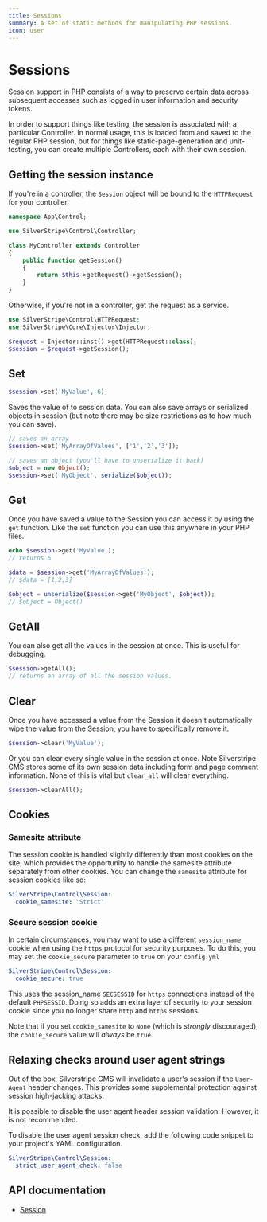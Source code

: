 ```yaml
---
title: Sessions
summary: A set of static methods for manipulating PHP sessions.
icon: user
---
```


# Sessions

Session support in PHP consists of a way to preserve certain data across subsequent accesses such as logged in user
information and security tokens.

In order to support things like testing, the session is associated with a particular Controller.  In normal usage,
this is loaded from and saved to the regular PHP session, but for things like static-page-generation and
unit-testing, you can create multiple Controllers, each with their own session.

## Getting the session instance

If you're in a controller, the `Session` object will be bound to the `HTTPRequest` for your controller.

```php
namespace App\Control;

use SilverStripe\Control\Controller;

class MyController extends Controller
{
    public function getSession()
    {
        return $this->getRequest()->getSession();
    }
}
```

Otherwise, if you're not in a controller, get the request as a service.

```php
use SilverStripe\Control\HTTPRequest;
use SilverStripe\Core\Injector\Injector;

$request = Injector::inst()->get(HTTPRequest::class);
$session = $request->getSession();
```

## Set

```php
$session->set('MyValue', 6);
```

Saves the value of to session data. You can also save arrays or serialized objects in session (but note there may be
size restrictions as to how much you can save).

```php
// saves an array
$session->set('MyArrayOfValues', ['1','2','3']);

// saves an object (you'll have to unserialize it back)
$object = new Object();
$session->set('MyObject', serialize($object));
```

## Get

Once you have saved a value to the Session you can access it by using the `get` function. Like the `set` function you
can use this anywhere in your PHP files.

```php
echo $session->get('MyValue');
// returns 6

$data = $session->get('MyArrayOfValues');
// $data = [1,2,3]

$object = unserialize($session->get('MyObject', $object));
// $object = Object()
```

## GetAll

You can also get all the values in the session at once. This is useful for debugging.

```php
$session->getAll();
// returns an array of all the session values.
```

## Clear

Once you have accessed a value from the Session it doesn't automatically wipe the value from the Session, you have
to specifically remove it.

```php
$session->clear('MyValue');
```

Or you can clear every single value in the session at once. Note Silverstripe CMS stores some of its own session data
including form and page comment information. None of this is vital but `clear_all` will clear everything.

```php
$session->clearAll();
```

## Cookies

### Samesite attribute

The session cookie is handled slightly differently than most cookies on the site, which provides the opportunity to handle the samesite attribute separately from other cookies.
You can change the `samesite` attribute for session cookies like so:

```yml
SilverStripe\Control\Session:
  cookie_samesite: 'Strict'
```

### Secure session cookie

In certain circumstances, you may want to use a different `session_name` cookie when using the `https` protocol for security purposes. To do this, you may set the `cookie_secure` parameter to `true` on your `config.yml`

```yml
SilverStripe\Control\Session:
  cookie_secure: true
```

This uses the session_name `SECSESSID` for `https` connections instead of the default `PHPSESSID`. Doing so adds an extra layer of security to your session cookie since you no longer share `http` and `https` sessions.

Note that if you set `cookie_samesite` to `None` (which is *strongly* discouraged), the `cookie_secure` value will *always* be `true`.

## Relaxing checks around user agent strings

Out of the box, Silverstripe CMS will invalidate a user's session if the `User-Agent` header changes. This provides some supplemental protection against session high-jacking attacks.

It is possible to disable the user agent header session validation. However, it is not recommended.

To disable the user agent session check, add the following code snippet to your project's YAML configuration.

```yml
SilverStripe\Control\Session:
  strict_user_agent_check: false
```

## API documentation

- [Session](api:SilverStripe\Control\Session)
